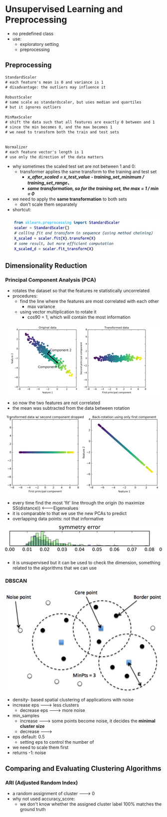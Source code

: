 # Unsupervised Learning and Preprocessing

* no predefined class
* use:
  * exploratory setting
  * preprocessing



## Preprocessing

```
StandardScaler
# each feature's mean is 0 and variance is 1
# disadvantage: the outliers may influence it

RobustScaler
# same scale as standardscaler, but uses median and quartiles
# but it ignores outliers

MinMaxScaler
# shift the data such that all features are exactly 0 between and 1
# since the min becomes 0, and the max becomes 1
# we need to transform both the train and test sets


Normalizer
# each feature vector's length is 1
# use only the direction of the data matters

```

* why sometimes the scaled test set are not between 1 and 0:
  * transformer applies the same transform to the training and test set
    * _**x\_after\_scaled = x\_test\_value - training\_set\_minimum / training\_set\_range、**_
    * _**same transformation, so for the training set, the max = 1 / min = 0**_
* we need to apply the **same transformation** to both sets
  * don't scale them separately
* shortcut:

![](<.gitbook/assets/Screen Shot 2022-06-07 at 4.15.59 PM.png>)

## Dimensionality Reduction

### Principal Component Analysis (PCA)

* rotates the dataset so that the features re statistically uncorrelated
* procedures:
  * find the line where the features are most correlated with each other
    * max variance
  * using vector multiplication to rotate it
    * cos90 = 1, which will contain the most information

![\*the direction doesn't matter](<.gitbook/assets/Screen Shot 2022-06-07 at 4.33.19 PM.png>)

* so now the two features are not correlated
* the mean was subtracted from the data between rotation

![](<.gitbook/assets/Screen Shot 2022-06-07 at 4.37.21 PM.png>)

* every time find the most 'fit' line through the origin (to maximize SS(distance)) <---Eigenvalues
* it is comparable to that we use the new PCAs to predict
* overlapping data points: not that informative

![](<.gitbook/assets/Screen Shot 2022-06-07 at 5.51.39 PM.png>)

* it is unsupervised but it can be used to check the dimension, something related to the algorithms that we can use





### DBSCAN



![](.gitbook/assets/image.png)

* density- based spatial clustering of applications with noise
* increase eps ---> less clusters&#x20;
  * decrease eps ---> more noise
* min\_samples
  * increase ---> some points become noise, it decides the **minimal cluster size**
  * decrease --->
* eps default: 0.5
  * setting eps to control the number of&#x20;
* we need to scale them first
* returns -1: noise



## Comparing and Evaluating Clustering Algorithms

### ARI (Adjusted Random Index)

* a random assignment of cluster ---> 0
* why not used accuracy\_score:
  * we don't know whether the assigned cluster label 100% matches the ground truth&#x20;
